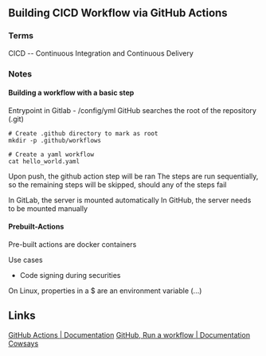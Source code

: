 ## Building CICD Workflow via GitHub Actions

### Terms
CICD -- Continuous Integration and Continuous Delivery

### Notes

#### Building a workflow with a basic step
Entrypoint in Gitlab - /config/yml
GitHub searches the root of the repository (.git)

```shell
# Create .github directory to mark as root
mkdir -p .github/workflows
```

```shell
# Create a yaml workflow
cat hello_world.yaml
```

Upon push, the github action step will be ran
The steps are run sequentially, so the remaining steps will be skipped, should any of the steps fail

In GitLab, the server is mounted automatically
In GitHub, the server needs to be mounted manually

#### Prebuilt-Actions
Pre-built actions are docker containers

Use cases
- Code signing during securities

On Linux, properties in a $ are an environment variable (...)

## Links
[GitHub Actions | Documentation](https://docs.github.com/en/actions/get-started/understand-github-actions)
[GitHub, Run a workflow | Documentation](https://docs.github.com/en/actions/how-tos/manage-workflow-runs/manually-run-a-workflow)
[Cowsays](https://github.com/marketplace/actions/cowsays)